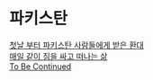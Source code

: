 # 파키스탄  

[첫날 부터 파키스탄 사람들에게 받은 환대](2017-05-20-47.md)  
[매일 같이 짐을 싸고 떠나는 삶](2017-05-21-48.md)  
[To Be Continued]()  
